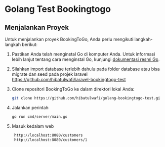 # Golang Test Bookingtogo


## Menjalankan Proyek

Untuk menjalankan proyek BookingToGo, Anda perlu mengikuti langkah-langkah berikut:

1. Pastikan Anda telah menginstal Go di komputer Anda. Untuk informasi lebih lanjut tentang cara menginstal Go, kunjungi [dokumentasi resmi Go](https://golang.org/doc/install).

2. Silahkan import database terlebih dahulu pada folder database atau bisa migrate dan seed pada projek laravel https://github.com/hibatulwafi/laravel-bookingtogo-test

3. Clone repositori BookingToGo ke dalam direktori lokal Anda:

   ```bash
   git clone https://github.com/hibatulwafi/golang-bookingtogo-test.git

4. Jalankan perintah

   ```bash
   go run cmd/server/main.go

5. Masuk kedalam web
   ```bash
    http://localhost:8080/customers
    http://localhost:8080/customers/1

